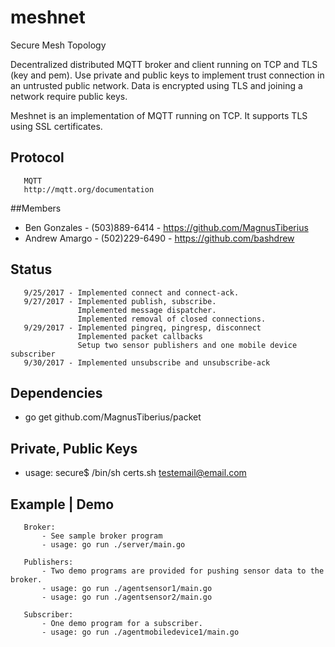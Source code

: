 # meshnet
Secure Mesh Topology

Decentralized distributed MQTT broker and client running on TCP and TLS (key and pem). Use private and public keys to implement trust connection in an untrusted public network. Data is encrypted using TLS and joining a network require public keys.


Meshnet is an implementation of MQTT running on TCP. It supports TLS using SSL certificates.

## Protocol
```
   MQTT
   http://mqtt.org/documentation
```

##Members

  * Ben Gonzales - (503)889-6414 - https://github.com/MagnusTiberius
  * Andrew Amargo - (502)229-6490 - https://github.com/bashdrew

## Status
```
   9/25/2017 - Implemented connect and connect-ack.
   9/27/2017 - Implemented publish, subscribe.
               Implemented message dispatcher.
               Implemented removal of closed connections.
   9/29/2017 - Implemented pingreq, pingresp, disconnect
               Implemented packet callbacks
               Setup two sensor publishers and one mobile device subscriber
   9/30/2017 - Implemented unsubscribe and unsubscribe-ack
```

## Dependencies

* go get github.com/MagnusTiberius/packet

## Private, Public Keys

* usage: secure$ /bin/sh certs.sh testemail@email.com


## Example | Demo

```
   Broker: 
       - See sample broker program
       - usage: go run ./server/main.go
```

```
   Publishers:
       - Two demo programs are provided for pushing sensor data to the broker.
       - usage: go run ./agentsensor1/main.go
       - usage: go run ./agentsensor2/main.go
```

```
   Subscriber:
       - One demo program for a subscriber.
       - usage: go run ./agentmobiledevice1/main.go
```

